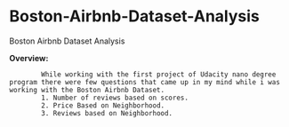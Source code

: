 # Boston-Airbnb-Dataset-Analysis
Boston Airbnb Dataset Analysis

**Overview:**

            While working with the first project of Udacity nano degree program there were few questions that came up in my mind while i was working with the Boston Airbnb Dataset.
            1. Number of reviews based on scores.
            2. Price Based on Neighborhood.
            3. Reviews based on Neighborhood.
            
